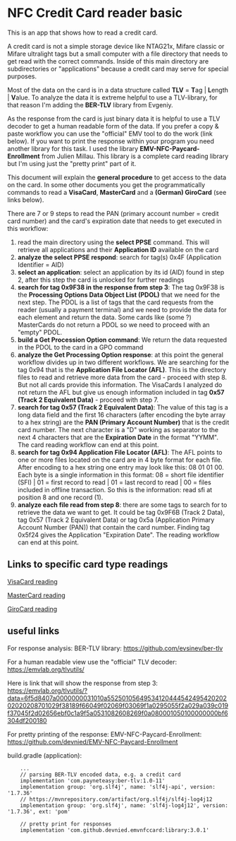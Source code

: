 # NFC Credit Card reader basic

This is an app that shows how to read a credit card. 

A credit card is not a simple storage device like NTAG21x, Mifare classic or Mifare ultralight tags but a small computer with a 
file directory that needs to get read with the correct commands. Inside of this main directory are subdirectories or 
"applications" because a credit card may serve for special purposes.

Most of the data on the card is in a data structure called **TLV** = **T**ag | **L**ength | **V**alue. To analyze the data 
it is extreme helpful to use a TLV-library, for that reason I'm adding the **BER-TLV** library from Evgeniy.

As the response from the card is just binary data it is helpful to use a TLV decoder to get a human readable form of the data. If you prefer 
a copy & paste workflow you can use the "official" EMV tool to do the work (link below). If you want to print the response within your program 
you need another library for this task. I used the library **EMV-NFC-Paycard-Enrollment** from Julien Millau. This library is a complete card 
reading library but I'm using just the "pretty print" part of it.

This document will explain the **general procedure** to get access to the data on the card. In some other documents you get the 
programmatically commands to read a **VisaCard**, **MasterCard** and a **(German) GiroCard** (see links below).

There are 7 or 9 steps to read the PAN (primary account number = credit card number) and the card's expiration date that needs to get 
executed in this workflow:

1) read the main directory using the **select PPSE** command. This will retrieve all applications and their **Application ID** available on the card
2) **analyze the select PPSE respond**: search for tag(s) 0x4F (Application Identifier = AID)
3) **select an application**: select an application by its id (AID) found in step 2, after this step the card is unlocked for further readings
4) **search for tag 0x9F38 in the response from step 3**: The tag 0x9F38 is the **Processing Options Data Object List (PDOL)** that we need for 
the next step. The PDOL is a list of tags that the card requests from the reader (usually a payment terminal) and we need to provide the data 
for each element and return the data. Some cards like (some ?) MasterCards do not return a PDOL so we need to proceed with an "empty" PDOL.
5) **build a Get Procession Option command**: We return the data requested in the PDOL to the card in a GPO command 
6) **analyze the Get Processing Option response**: at this point the general workflow divides up in two different workflows. We are searching for 
the tag 0x94 that is the **Application File Locator (AFL)**. This is the directory files to read and retrieve more data from the card - proceed 
with step 8. But not all cards provide this information. The VisaCards I analyzed do not return the AFL but give us enough information included 
in tag **0x57 (Track 2 Equivalent Data)** - proceed with step 7.
7) **search for tag 0x57 (Track 2 Equivalent Data)**: The value of this tag is a long data field and the first 16 characters (after encoding the 
byte array to a hex string) are the **PAN (Primary Account Number)** that is the credit card number. The next character is a "D" working as 
separator to the next 4 characters that are the **Expiration Date** in the format "YYMM". The card reading workflow can end at this point.
8) **search for tag 0x94 Application File Locator (AFL)**: The AFL points to one or more files located on the card are in 4 byte format for each file. 
After encoding to a hex string one entry may look like this: 08 01 01 00. Each byte is a single information in this format: 
08 = short file identifier (SFI) | 01 = first record to read | 01 = last record to read | 00 = files included in offline transaction. So this is the 
information: read sfi at position 8 and one record (1).
9) **analyze each file read from step 8**: there are some tags to search for to retrieve the data we want to get. It could be tag 0x9F6B 
(Track 2 Data), tag 0x57 (Track 2 Equivalent Data) or tag 0x5a (Application Primary Account Number (PAN)) that contain the card number. 
Finding tag 0x5f24 gives the Application "Expiration Date". The reading workflow can end at this point.

## Links to specific card type readings

[VisaCard reading](visacard.md)

[MasterCard reading](mastercard.md)

[GiroCard reading](girocard.md)

## useful links

For response analysis: BER-TLV library: https://github.com/evsinev/ber-tlv

For a human readable view use the "official" TLV decoder: https://emvlab.org/tlvutils/

Here is link that will show the response from step 3: https://emvlab.org/tlvutils/?data=6f5d8407a0000000031010a5525010564953412044454249542020202020208701029f38189f66049f02069f03069f1a0295055f2a029a039c019f37045f2d02656ebf0c1a9f5a0531082608269f0a080001050100000000bf6304df200180

For pretty printing of the response: EMV-NFC-Paycard-Enrollment: https://github.com/devnied/EMV-NFC-Paycard-Enrollment

build.gradle (application):
```plaintext
    ...
    // parsing BER-TLV encoded data, e.g. a credit card
    implementation 'com.payneteasy:ber-tlv:1.0-11'
    implementation group: 'org.slf4j', name: 'slf4j-api', version: '1.7.36'
    // https://mvnrepository.com/artifact/org.slf4j/slf4j-log4j12
    implementation group: 'org.slf4j', name: 'slf4j-log4j12', version: '1.7.36', ext: 'pom'

    // pretty print for responses
    implementation 'com.github.devnied.emvnfccard:library:3.0.1'
```
